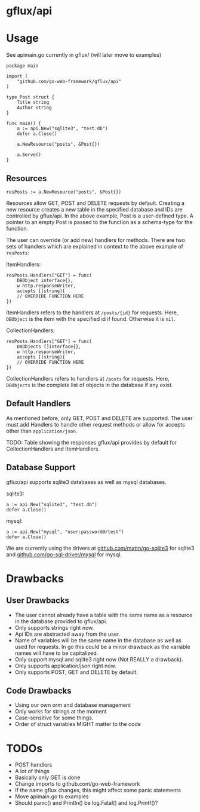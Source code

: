 gflux/api
===

# Usage
See apimain.go currently in gflux/ (will later move to examples)

```
package main

import (
    "github.com/go-web-framework/gflux/api"
)

type Post struct {
    Title string
    Author string
}

func main() {
    a := api.New("sqlite3", "test.db")
    defer a.Close()

    a.NewResource("posts", &Post{})

    a.Serve()
}
```

## Resources

```
resPosts := a.NewResource("posts", &Post{})
```
Resources allow GET, POST and DELETE requests by default. Creating a new resource creates a new table in the specified database and IDs are controlled by gflux/api. In the above example, Post is a user-defined type. A pointer to an empty Post is passed to the function as a schema-type for the function.

The user can override (or add new) handlers for methods. There are two sets of handlers which are explained in context to the above example of ```resPosts```:

ItemHandlers:
```
resPosts.Handlers["GET"] = func(
    DBObject interface{},
    w http.responseWriter,
    accepts []string){
    // OVERRIDE FUNCTION HERE
})
```
ItemHandlers refers to the handlers at ```/posts/{id}``` for requests. Here, ```DBObject``` is the item with the specified id if found. Otherwise it is ```nil```.

CollectionHandlers:
```
resPosts.Handlers["GET"] = func(
    DBObjects []interface{},
    w http.responseWriter,
    accepts []string){
    // OVERRIDE FUNCTION HERE
})
```
CollectionHandlers refers to handlers at ```/posts``` for requests. Here, ```DBObjects``` is the complete list of objects in the database if any exist.

## Default Handlers

As mentioned before, only GET, POST and DELETE are supported. The user must add Handlers to handle other request methods or allow for accepts other than ```application/json```.

TODO: Table showing the responses gflux/api provides by default for CollectionHandlers and ItemHandlers.

## Database Support

gflux/api supports sqlite3 databases as well as mysql databases.

sqlite3:
```
a := api.New("sqlite3", "test.db")
defer a.Close()
```

mysql:
```
a := api.New("mysql", "user:password@/test")
defer a.Close()
```

We are currently using the drivers at [github.com/mattn/go-sqlite3]([github.com/mattn/go-sqlite3]) for sqlite3 and [github.com/go-sql-driver/mysql](github.com/go-sql-driver/mysql) for mysql.

# Drawbacks

## User Drawbacks
* The user cannot already have a table with the same name as a resource in the database provided to gflux/api.
* Only supports strings right now.
* Api IDs are abstracted away from the user.
* Name of variables will be the same name in the database as well as used for requests. In go this could be a minor drawback as the variable names will have to be capitalized.
* Only support mysql and sqlite3 right now (Not REALLY a drawback).
* Only supports application/json right now.
* Only supports POST, GET and DELETE by default.

## Code Drawbacks
* Using our own orm and database management
* Only works for strings at the moment
* Case-sensitive for some things.
* Order of struct variables MIGHT matter to the code

# TODOs
* POST handlers
* A lot of things
* Basically only GET is done
* Change imports to github.com/go-web-framework
* If the name gflux changes, this might affect some panic statements
* Move apimain.go to examples
* Should panic() and Println() be log.Fatal() and log.Printf()?